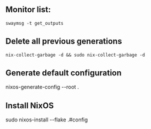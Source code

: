 ## Monitor list:

`swaymsg -t get_outputs`

## Delete all previous generations
`nix-collect-garbage -d && sudo nix-collect-garbage -d`

## Generate default configuration
nixos-generate-config --root .


## Install NixOS
sudo nixos-install --flake .#config
